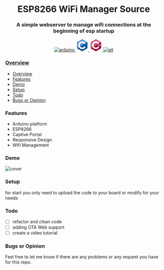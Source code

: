 <h1 align="center">ESP8266 WiFi Manager Source</h1>
<h3 align="center">A simple webserver to manage wifi connections at the beginning of esp startup</h3>
<p align="center">
<a href="https://www.arduino.cc/" target="_blank"> <img src="https://cdn.worldvectorlogo.com/logos/arduino-1.svg" alt="arduino" width="40" height="40"/> </a> <a href="https://www.cprogramming.com/" target="_blank"> <img src="https://raw.githubusercontent.com/devicons/devicon/master/icons/c/c-original.svg" alt="c" width="40" height="40"/> </a> <a href="https://www.w3schools.com/cpp/" target="_blank"> <img src="https://raw.githubusercontent.com/devicons/devicon/master/icons/cplusplus/cplusplus-original.svg" alt="cplusplus" width="40" height="40"/> </a> <a href="https://git-scm.com/" target="_blank"> <img src="https://www.vectorlogo.zone/logos/git-scm/git-scm-icon.svg" alt="git" width="40" height="40"/> 

### Overview
- [Overview](#overview)
- [Features](#features)
- [Demo](#demo)
- [Setup](#setup)
- [Todo](#todo)
- [Bugs or Opinion](#bugs-or-opinion)



### Features
- Arduino platform
- ESP8266
- Captive Portal
- Responsive Design
- Wifi Management


### Demo
![cover](https://user-images.githubusercontent.com/29748439/159143004-a284b761-65d4-4393-91a2-bb017a504085.jpg)


### Setup
for start you only need to upload the code to your board or modify for your needs


### Todo
- [ ] refactor and clean code
- [ ] adding OTA Web support
- [ ] create a video tutorial

### Bugs or Opinion
Feel free to let me know if there are any problems or any request you have for this repo.
